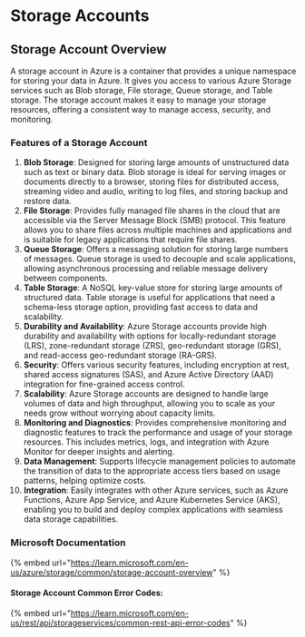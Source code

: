 # Storage Accounts

## Storage Account Overview

A storage account in Azure is a container that provides a unique namespace for storing your data in Azure. It gives you access to various Azure Storage services such as Blob storage, File storage, Queue storage, and Table storage. The storage account makes it easy to manage your storage resources, offering a consistent way to manage access, security, and monitoring.

### Features of a Storage Account

1. **Blob Storage**: Designed for storing large amounts of unstructured data such as text or binary data. Blob storage is ideal for serving images or documents directly to a browser, storing files for distributed access, streaming video and audio, writing to log files, and storing backup and restore data.
2. **File Storage**: Provides fully managed file shares in the cloud that are accessible via the Server Message Block (SMB) protocol. This feature allows you to share files across multiple machines and applications and is suitable for legacy applications that require file shares.
3. **Queue Storage**: Offers a messaging solution for storing large numbers of messages. Queue storage is used to decouple and scale applications, allowing asynchronous processing and reliable message delivery between components.
4. **Table Storage**: A NoSQL key-value store for storing large amounts of structured data. Table storage is useful for applications that need a schema-less storage option, providing fast access to data and scalability.
5. **Durability and Availability**: Azure Storage accounts provide high durability and availability with options for locally-redundant storage (LRS), zone-redundant storage (ZRS), geo-redundant storage (GRS), and read-access geo-redundant storage (RA-GRS).
6. **Security**: Offers various security features, including encryption at rest, shared access signatures (SAS), and Azure Active Directory (AAD) integration for fine-grained access control.
7. **Scalability**: Azure Storage accounts are designed to handle large volumes of data and high throughput, allowing you to scale as your needs grow without worrying about capacity limits.
8. **Monitoring and Diagnostics**: Provides comprehensive monitoring and diagnostic features to track the performance and usage of your storage resources. This includes metrics, logs, and integration with Azure Monitor for deeper insights and alerting.
9. **Data Management**: Supports lifecycle management policies to automate the transition of data to the appropriate access tiers based on usage patterns, helping optimize costs.
10. **Integration**: Easily integrates with other Azure services, such as Azure Functions, Azure App Service, and Azure Kubernetes Service (AKS), enabling you to build and deploy complex applications with seamless data storage capabilities.



### Microsoft Documentation

{% embed url="https://learn.microsoft.com/en-us/azure/storage/common/storage-account-overview" %}

#### Storage Account Common Error Codes:

{% embed url="https://learn.microsoft.com/en-us/rest/api/storageservices/common-rest-api-error-codes" %}
